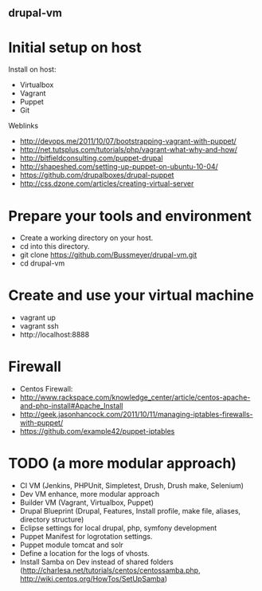 ## drupal-vm

# Initial setup on host
Install on host:
* Virtualbox
* Vagrant
* Puppet
* Git

Weblinks
* http://devops.me/2011/10/07/bootstrapping-vagrant-with-puppet/
* http://net.tutsplus.com/tutorials/php/vagrant-what-why-and-how/
* http://bitfieldconsulting.com/puppet-drupal
* http://shapeshed.com/setting-up-puppet-on-ubuntu-10-04/
* https://github.com/drupalboxes/drupal-puppet
* http://css.dzone.com/articles/creating-virtual-server

# Prepare your tools and environment
* Create a working directory on your host.
* cd into this directory.
* git clone https://github.com/Bussmeyer/drupal-vm.git
* cd drupal-vm

# Create and use your virtual machine
* vagrant up
* vagrant ssh
* http://localhost:8888

# Firewall
* Centos Firewall: 
* http://www.rackspace.com/knowledge_center/article/centos-apache-and-php-install#Apache_Install
* http://geek.jasonhancock.com/2011/10/11/managing-iptables-firewalls-with-puppet/
* https://github.com/example42/puppet-iptables

# TODO (a more modular approach)
* CI VM (Jenkins, PHPUnit, Simpletest, Drush, Drush make, Selenium)
* Dev VM enhance, more modular approach
* Builder VM (Vagrant, Virtualbox, Puppet)
* Drupal Blueprint (Drupal, Features, Install profile, make file, aliases, directory structure)
* Eclipse settings for local drupal, php, symfony development
* Puppet Manifest for logrotation settings.
* Puppet module tomcat and solr
* Define a location for the logs of vhosts.
* Install Samba on Dev instead of shared folders (http://charlesa.net/tutorials/centos/centossamba.php, http://wiki.centos.org/HowTos/SetUpSamba)
